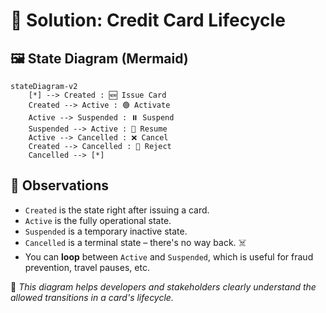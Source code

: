 # 🧪 Solution: Credit Card Lifecycle

## 🖼️ State Diagram (Mermaid)

```mermaid
stateDiagram-v2
    [*] --> Created : 🆕 Issue Card
    Created --> Active : 🟢 Activate
    Active --> Suspended : ⏸️ Suspend
    Suspended --> Active : 🔄 Resume
    Active --> Cancelled : ❌ Cancel
    Created --> Cancelled : 🚫 Reject
    Cancelled --> [*]
```

## 📌 Observations

* `Created` is the state right after issuing a card.
* `Active` is the fully operational state.
* `Suspended` is a temporary inactive state.
* `Cancelled` is a terminal state – there's no way back. ☠️
* You can **loop** between `Active` and `Suspended`, which is useful for fraud prevention, travel pauses, etc.

🧠 _This diagram helps developers and stakeholders clearly understand the allowed transitions in a card's lifecycle._


